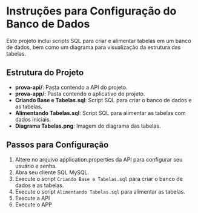 # Instruções para Configuração do Banco de Dados

Este projeto inclui scripts SQL para criar e alimentar tabelas em um banco de dados, bem como um diagrama para visualização da estrutura das tabelas.

## Estrutura do Projeto

- **prova-api/**: Pasta contendo a API do projeto.
- **prova-app/**: Pasta contendo o aplicativo do projeto.
- **Criando Base e Tabelas.sql**: Script SQL para criar o banco de dados e as tabelas.
- **Alimentando Tabelas.sql**: Script SQL para alimentar as tabelas com dados iniciais.
- **Diagrama Tabelas.png**: Imagem do diagrama das tabelas.

## Passos para Configuração

1. Altere no arquivo application.properties da API para configurar seu usuário e senha.
2. Abra seu cliente SQL MySQL.
3. Execute o script `Criando Base e Tabelas.sql` para criar o banco de dados e as tabelas.
4. Execute o script `Alimentando Tabelas.sql` para alimentar as tabelas.
5. Execute a API
6. Execute o APP
   
